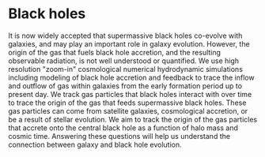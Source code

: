# Black holes
It is now widely accepted that supermassive black holes co-evolve with galaxies, and may play an important role in galaxy evolution. However, the origin of the gas that fuels black hole accretion, and the resulting observable radiation, is not well understood or quantified. We use high resolution "zoom-in" cosmological numerical hydrodynamic simulations including modeling of black hole accretion and feedback to trace the inflow and outflow of gas within galaxies from the early formation period up to present day. We track gas particles that black holes interact with over time to trace the origin of the gas that feeds supermassive black holes. These gas particles can come from satellite galaxies, cosmological accretion, or be a result of stellar evolution. We aim to track the origin of the gas particles that accrete onto the central black hole as a function of halo mass and cosmic time. Answering these questions will help us understand the connection between galaxy and black hole evolution.
